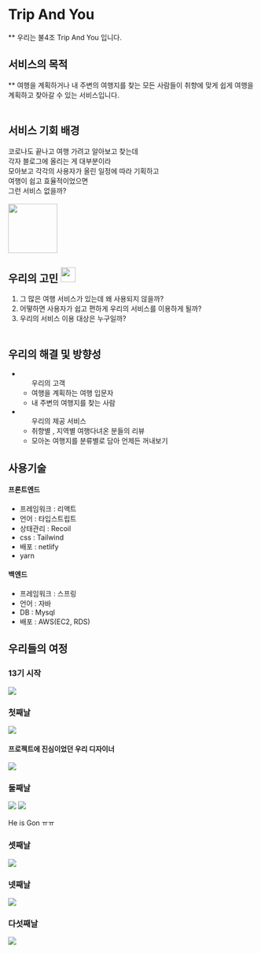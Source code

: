 # Trip And You

** 우리는 불4조 Trip And You 입니다.

## 서비스의 목적 
** 여행을 계획하거나 내 주변의 여행지를 찾는 모든 사람들이 취향에 맞게 쉽게 여행을 계획하고 찾아갈 수 있는 서비스입니다.
 <br/> <br/>
## 서비스 기회 배경

코로나도 끝나고 여행 가려고 알아보고 찾는데 <br/>
각자 블로그에 올리는 게 대부분이라  <br/>
모아보고 각각의 사용자가 올린 일정에 따라 기획하고  <br/>
여행이 쉽고 효율적이었으면  <br/>
그런 서비스 없을까?  <br/> <br/>
<img width=100 src='https://cdn.pixabay.com/photo/2015/11/03/08/56/question-mark-1019820_960_720.jpg' />

## 우리의 고민 <img width=30 src='https://cdn.pixabay.com/photo/2014/09/25/19/36/question-mark-460864_960_720.png' /> <br/>
1. 그 많은 여행 서비스가 있는데 왜 사용되지 않을까? <br/>
2. 어떻하면 사용자가 쉽고 편하게 우리의 서비스를 이용하게 될까?  <br/>
3. 우리의 서비스 이용 대상은 누구일까?  <br/> <br/>

## 우리의 해결 및 방향성
<ul>
  <li>
  <ul>
  우리의 고객 
  <li>여행을 계획하는 여행 입문자 </li>
  <li>내 주변의 여행지를 찾는 사람 </li>
  </ul>
  </li>
   <li>
  <ul>
  우리의 제공 서비스 
  <li>취향별 , 지역별 여행다녀온 분들의 리뷰  </li>
  <li>모아논 여행지를 분류별로 담아 언제든 꺼내보기 </li>
  </ul>
  </li>
</ul>

## 사용기술
<h4>프론트엔드</h4>
<ul>
  <li>
    프레임워크 : 리액트
  </li>
  <li>
    언어 : 타입스트립트
  </li>
  <li>
    상태관리 : Recoil
  </li>
  <li>
    css : Tailwind
  </li>
  <li>
    배포 : netlify
  </li>
  <li>
    yarn
  </li>
 </ul>
 <h4>백엔드</h4>
<ul>
  <li>
    프레임워크 : 스프링
  </li>
  <li>
    언어 : 자바
  </li>
  <li>
    DB : Mysql
  </li>
  <li>
    배포 : AWS(EC2, RDS)
  </li>
 </ul>
 


## 우리들의 여정
 <h3>13기 시작</h3>
 <img src='./13start.PNG'/>
  <h3>첫째날</h3>
 <img src='./1day.PNG'/>
  <h4>프로젝트에 진심이었던 우리 디자이너</h4>
 <img src='./레퍼런스.PNG'/>
   <h3>둘째날</h3>
 <img src='./2day.PNG'/>
 <img src='./2day_1.PNG'/>
 <p>He is Gon ㅠㅠ</p>
  <h3>셋째날</h3>
 <img src='./3day.PNG'/>
  <h3>넷째날</h3>
 <img src='./4day.PNG'/>
   <h3>다섯째날</h3>
 <img src='./5day.PNG'/>
